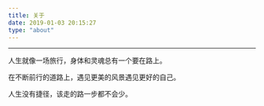 ```yaml
---
title: 关于
date: 2019-01-03 20:15:27
type: "about"
---
```


---
人生就像一场旅行，身体和灵魂总有一个要在路上。

在不断前行的道路上，遇见更美的风景遇见更好的自己。

人生没有捷径，该走的路一步都不会少。
